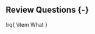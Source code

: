 ## Review Questions {-}

<!-- Scope: Each review question should be specified (including rationale). -->
<!-- Identify primary and secondary review questions. -->

!rq{
  \item What
}
